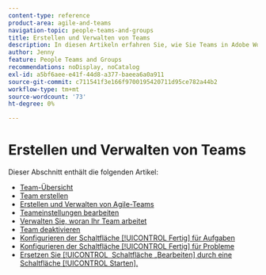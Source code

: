 ```yaml
---
content-type: reference
product-area: agile-and-teams
navigation-topic: people-teams-and-groups
title: Erstellen und Verwalten von Teams
description: In diesen Artikeln erfahren Sie, wie Sie Teams in Adobe Workfront erstellen und verwalten.
author: Jenny
feature: People Teams and Groups
recommendations: noDisplay, noCatalog
exl-id: a5bf6aee-e41f-44d8-a377-baeea6a0a911
source-git-commit: c711541f3e166f9700195420711d95ce782a44b2
workflow-type: tm+mt
source-wordcount: '73'
ht-degree: 0%

---
```


# Erstellen und Verwalten von Teams

Dieser Abschnitt enthält die folgenden Artikel:

* [Team-Übersicht](../../people-teams-and-groups/create-and-manage-teams/teams-overview.md)
* [Team erstellen](../../people-teams-and-groups/create-and-manage-teams/create-a-team.md)
* [Erstellen und Verwalten von Agile-Teams](../../people-teams-and-groups/create-and-manage-teams/create-and-manage-agile-teams.md)
* [Teameinstellungen bearbeiten](../../people-teams-and-groups/create-and-manage-teams/edit-team-settings.md)
* [Verwalten Sie, woran Ihr Team arbeitet](../../people-teams-and-groups/create-and-manage-teams/manage-what-your-team-is-working-on.md)
* [Team deaktivieren](../../people-teams-and-groups/create-and-manage-teams/deactivate-a-team.md)
* [Konfigurieren der Schaltfläche [!UICONTROL Fertig] für Aufgaben](../../people-teams-and-groups/create-and-manage-teams/configure-the-done-button-for-tasks.md)
* [Konfigurieren der Schaltfläche [!UICONTROL Fertig] für Probleme](../../people-teams-and-groups/create-and-manage-teams/configure-the-done-button-for-issues.md)
* [Ersetzen Sie [!UICONTROL &#x200B; Schaltfläche „Bearbeiten] durch eine Schaltfläche [!UICONTROL Starten].](../../people-teams-and-groups/create-and-manage-teams/work-on-it-button-to-start-button.md)
